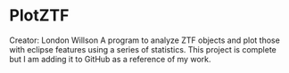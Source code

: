 # PlotZTF
Creator: London Willson
A program to analyze ZTF objects and plot those with eclipse features using a series of statistics. 
This project is complete but I am adding it to GitHub as a reference of my work.
